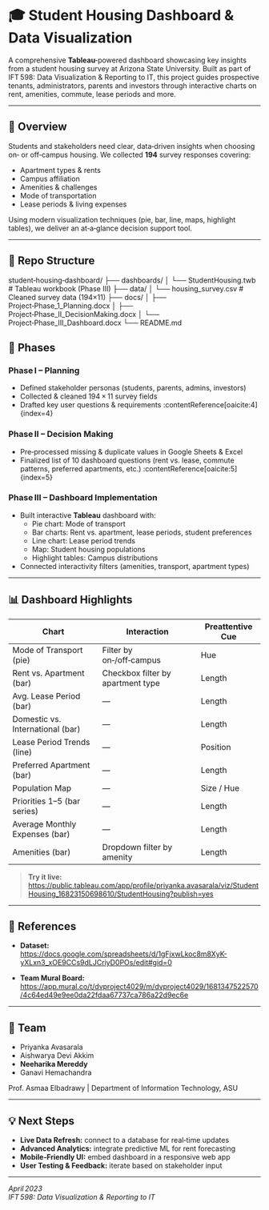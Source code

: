 # 🎓 Student Housing Dashboard & Data Visualization

A comprehensive **Tableau**‑powered dashboard showcasing key insights from a student housing survey at Arizona State University. Built as part of IFT 598: Data Visualization & Reporting to IT, this project guides prospective tenants, administrators, parents and investors through interactive charts on rent, amenities, commute, lease periods and more.

---

## 📖 Overview

Students and stakeholders need clear, data‑driven insights when choosing on‑ or off‑campus housing. We collected **194** survey responses covering:

- Apartment types & rents  
- Campus affiliation  
- Amenities & challenges  
- Mode of transportation  
- Lease periods & living expenses  

Using modern visualization techniques (pie, bar, line, maps, highlight tables), we deliver an at‑a‑glance decision support tool.

---

## 📂 Repo Structure
student‑housing‑dashboard/
├── dashboards/
│ └── StudentHousing.twb # Tableau workbook (Phase III)
├── data/
│ └── housing_survey.csv # Cleaned survey data (194×11)
├── docs/
│ ├── Project‑Phase_1_Planning.docx
│ ├── Project‑Phase_II_DecisionMaking.docx
│ └── Project‑Phase_III_Dashboard.docx
└── README.md

## 🚀 Phases

### Phase I – Planning  
- Defined stakeholder personas (students, parents, admins, investors)  
- Collected & cleaned 194 × 11 survey fields  
- Drafted key user questions & requirements :contentReference[oaicite:4]{index=4}

### Phase II – Decision Making  
- Pre‑processed missing & duplicate values in Google Sheets & Excel  
- Finalized list of 10 dashboard questions (rent vs. lease, commute patterns, preferred apartments, etc.) :contentReference[oaicite:5]{index=5}

### Phase III – Dashboard Implementation  
- Built interactive **Tableau** dashboard with:
  - Pie chart: Mode of transport  
  - Bar charts: Rent vs. apartment, lease periods, student preferences  
  - Line chart: Lease period trends  
  - Map: Student housing populations  
  - Highlight tables: Campus distributions  
- Connected interactivity filters (amenities, transport, apartment types) 

---

## 📊 Dashboard Highlights

| Chart                            | Interaction                                     | Preattentive Cue |
|----------------------------------|-------------------------------------------------|------------------|
| Mode of Transport (pie)          | Filter by on‑/off‑campus                        | Hue              |
| Rent vs. Apartment (bar)         | Checkbox filter by apartment type               | Length           |
| Avg. Lease Period (bar)          | —                                               | Length           |
| Domestic vs. International (bar) | —                                               | Length           |
| Lease Period Trends (line)       | —                                               | Position         |
| Preferred Apartment (bar)        | —                                               | Length           |
| Population Map                   | —                                               | Size / Hue       |
| Priorities 1–5 (bar series)      | —                                               | Length           |
| Average Monthly Expenses (bar)   | —                                               | Length           |
| Amenities (bar)                  | Dropdown filter by amenity                      | Length           |

> **Try it live:**  
> https://public.tableau.com/app/profile/priyanka.avasarala/viz/StudentHousing_16823150698610/StudentHousing?publish=yes

---

## 🔗 References

- **Dataset:**  
  https://docs.google.com/spreadsheets/d/1gFjxwLkoc8m8XyK-yXLxn3_xOE9CCs9dLJCriyD0POs/edit#gid=0

- **Team Mural Board:**  
  https://app.mural.co/t/dvproject4029/m/dvproject4029/1681347522570/4c64ed49e9ee0da22fdaa67737ca786a22d9ec6e

---

## 👥 Team

- Priyanka Avasarala  
- Aishwarya Devi Akkim  
- **Neeharika Mereddy**  
- Ganavi Hemachandra  

Prof. Asmaa Elbadrawy | Department of Information Technology, ASU

---

## 💡 Next Steps

- **Live Data Refresh:** connect to a database for real‑time updates  
- **Advanced Analytics:** integrate predictive ML for rent forecasting  
- **Mobile‑Friendly UI:** embed dashboard in a responsive web app  
- **User Testing & Feedback:** iterate based on stakeholder input  

---

*April 2023*  
*IFT 598: Data Visualization & Reporting to IT*  

